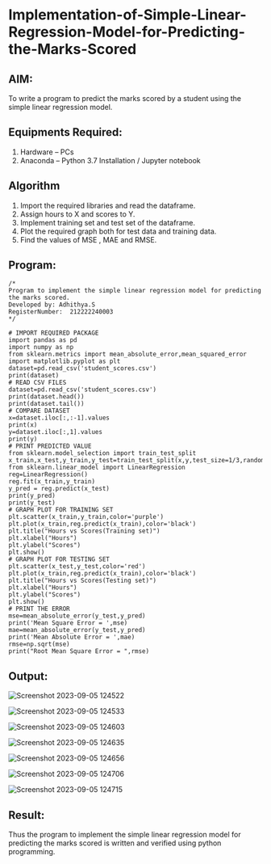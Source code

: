 # Implementation-of-Simple-Linear-Regression-Model-for-Predicting-the-Marks-Scored

## AIM:
To write a program to predict the marks scored by a student using the simple linear regression model.

## Equipments Required:
1. Hardware – PCs
2. Anaconda – Python 3.7 Installation / Jupyter notebook

## Algorithm
1. Import the required libraries and read the dataframe.
2. Assign hours to X and scores to Y.
3. Implement training set and test set of the dataframe.
4. Plot the required graph both for test data and training data.
5. Find the values of MSE , MAE and RMSE.


## Program:
```
/*
Program to implement the simple linear regression model for predicting the marks scored.
Developed by: Adhithya.S
RegisterNumber:  212222240003
*/

# IMPORT REQUIRED PACKAGE
import pandas as pd
import numpy as np
from sklearn.metrics import mean_absolute_error,mean_squared_error
import matplotlib.pyplot as plt
dataset=pd.read_csv('student_scores.csv')
print(dataset)
# READ CSV FILES
dataset=pd.read_csv('student_scores.csv')
print(dataset.head())
print(dataset.tail())
# COMPARE DATASET
x=dataset.iloc[:,:-1].values
print(x)
y=dataset.iloc[:,1].values
print(y)
# PRINT PREDICTED VALUE
from sklearn.model_selection import train_test_split
x_train,x_test,y_train,y_test=train_test_split(x,y,test_size=1/3,random_state=0)
from sklearn.linear_model import LinearRegression
reg=LinearRegression()
reg.fit(x_train,y_train)
y_pred = reg.predict(x_test)
print(y_pred)
print(y_test)
# GRAPH PLOT FOR TRAINING SET
plt.scatter(x_train,y_train,color='purple')
plt.plot(x_train,reg.predict(x_train),color='black')
plt.title("Hours vs Scores(Training set)")
plt.xlabel("Hours")
plt.ylabel("Scores")
plt.show()
# GRAPH PLOT FOR TESTING SET
plt.scatter(x_test,y_test,color='red')
plt.plot(x_train,reg.predict(x_train),color='black')
plt.title("Hours vs Scores(Testing set)")
plt.xlabel("Hours")
plt.ylabel("Scores")
plt.show()
# PRINT THE ERROR
mse=mean_absolute_error(y_test,y_pred)
print('Mean Square Error = ',mse)
mae=mean_absolute_error(y_test,y_pred)
print('Mean Absolute Error = ',mae)
rmse=np.sqrt(mse)
print("Root Mean Square Error = ",rmse)
```

## Output:
![Screenshot 2023-09-05 124522](https://github.com/s-adhithya/Implementation-of-Simple-Linear-Regression-Model-for-Predicting-the-Marks-Scored/assets/113497423/4e529d32-da0e-4689-9499-998c7d0b05d2)





![Screenshot 2023-09-05 124533](https://github.com/s-adhithya/Implementation-of-Simple-Linear-Regression-Model-for-Predicting-the-Marks-Scored/assets/113497423/b93e6356-fc31-468d-b36b-a77917f4dc28)


![Screenshot 2023-09-05 124603](https://github.com/s-adhithya/Implementation-of-Simple-Linear-Regression-Model-for-Predicting-the-Marks-Scored/assets/113497423/efd586a4-a1ee-4b49-854f-b2128f007624)


![Screenshot 2023-09-05 124635](https://github.com/s-adhithya/Implementation-of-Simple-Linear-Regression-Model-for-Predicting-the-Marks-Scored/assets/113497423/388729c1-9f7f-4f9c-abaa-f85edbad25f4)


![Screenshot 2023-09-05 124656](https://github.com/s-adhithya/Implementation-of-Simple-Linear-Regression-Model-for-Predicting-the-Marks-Scored/assets/113497423/afe8c483-3d7f-4505-9819-cc9e922233e6)


![Screenshot 2023-09-05 124706](https://github.com/s-adhithya/Implementation-of-Simple-Linear-Regression-Model-for-Predicting-the-Marks-Scored/assets/113497423/48c35cfd-8292-4734-99c0-6ab402d5839f)


![Screenshot 2023-09-05 124715](https://github.com/s-adhithya/Implementation-of-Simple-Linear-Regression-Model-for-Predicting-the-Marks-Scored/assets/113497423/2b116765-82a0-46b4-9f59-dafd5a5399e7)





## Result:
Thus the program to implement the simple linear regression model for predicting the marks scored is written and verified using python programming.
